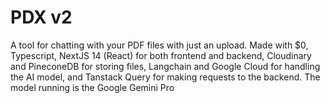# PDX v2

A tool for chatting with your PDF files with just an upload.
Made with $0, Typescript, NextJS 14 (React) for both frontend and backend, Cloudinary and PineconeDB for storing files, Langchain and Google Cloud for handling the AI model, and Tanstack Query for making requests to the backend.
The model running is the Google Gemini Pro
